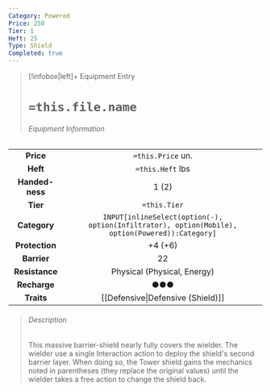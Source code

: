 ```yaml
---
Category: Powered
Price: 250
Tier: 1
Heft: 25
Type: Shield
Completed: true
---
```



> [!infobox|left]+ Equipment Entry
> # `=this.file.name`
> ###### Equipment Information
|                 |                                                                                                 |
|:---------------:|:-----------------------------------------------------------------------------------------------:|
|    **Price**    |                                        `=this.Price` un.                                        |
|    **Heft**     |                                        `=this.Heft` lbs                                         |
| **Handed-ness** |                                              1 (2)                                              |
|    **Tier**     |                                          `=this.Tier`                                           |
|  **Category**   | `INPUT[inlineSelect(option(-), option(Infiltrator), option(Mobile), option(Powered)):Category]` |
| **Protection**  |                                             +4 (+6)                                             |
|   **Barrier**   |                                               22                                                |
| **Resistance**  |                                        Physical (Physical, Energy)                                        |
|  **Recharge**   |                                               ●●●                                               |
|   **Traits**    |                                [[Defensive\|Defensive (Shield)]]                                |
> ###### *Description*
> This massive barrier-shield nearly fully covers the wielder. The wielder use a single Interaction action to deploy the shield's second barrier layer. When doing so, the Tower shield gains the mechanics noted in parentheses (they replace the original values) until the wielder takes a free action to change the shield back. 

